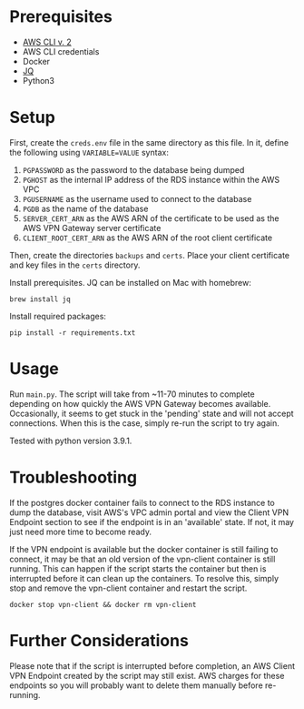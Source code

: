 # Prerequisites
- [AWS CLI v. 2](https://docs.aws.amazon.com/cli/latest/userguide/cli-chap-install.html)
- AWS CLI credentials
- Docker
- [JQ](https://stedolan.github.io/jq/) 
- Python3

# Setup

First, create the `creds.env` file in the same directory as this file. In it, define the following using
`VARIABLE=VALUE` syntax:

1. `PGPASSWORD` as the password to the database being dumped
2. `PGHOST` as the internal IP address of the RDS instance within the AWS VPC
3. `PGUSERNAME` as the username used to connect to the database
4. `PGDB` as the name of the database
5. `SERVER_CERT_ARN` as the AWS ARN of the certificate to be used as the AWS VPN Gateway server certificate
6. `CLIENT_ROOT_CERT_ARN` as the AWS ARN of the root client certificate

Then, create the directories `backups` and `certs`. Place your client certificate and key files in the `certs` 
directory.

Install prerequisites. JQ can be installed on Mac with homebrew:

`brew install jq`

Install required packages:

`pip install -r requirements.txt`

# Usage

Run `main.py`. The script will take from ~11-70 minutes to complete depending on how quickly the AWS VPN Gateway becomes
available. Occasionally, it seems to get stuck in the 'pending' state and will not accept connections. When this is the 
case, simply re-run the script to try again.

Tested with python version 3.9.1.

# Troubleshooting

If the postgres docker container fails to connect to the RDS instance to dump the database, visit AWS's VPC admin portal
and view the Client VPN Endpoint section to see if the endpoint is in an 'available' state. If not, it may just need
more time to become ready.

If the VPN endpoint is available but the docker container is still failing to connect, it may be that an old version of
the vpn-client container is still running. This can happen if the script starts the container but then is interrupted
before it can clean up the containers. To resolve this, simply stop and remove the vpn-client container and restart the
script.

`docker stop vpn-client && docker rm vpn-client`

# Further Considerations

Please note that if the script is interrupted before completion, an AWS Client VPN Endpoint created by the script may 
still exist. AWS charges for these endpoints so you will probably want to delete them manually before re-running.